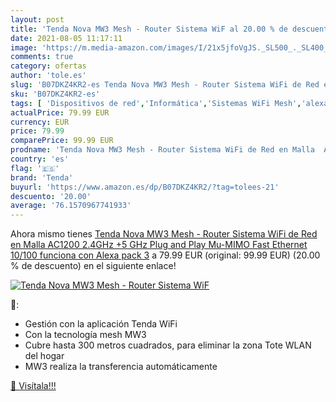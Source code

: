 ```yaml
---
layout: post
title: 'Tenda Nova MW3 Mesh - Router Sistema WiF al 20.00 % de descuento'
date: 2021-08-05 11:17:11
image: 'https://m.media-amazon.com/images/I/21x5jfoVgJS._SL500_._SL400_.jpg'
comments: true
category: ofertas
author: 'tole.es'
slug: 'B07DKZ4KR2-es Tenda Nova MW3 Mesh - Router Sistema WiFi de Red en Malla...'
sku: 'B07DKZ4KR2-es'
tags: [ 'Dispositivos de red','Informática','Sistemas WiFi Mesh','alexa','tenda', ]
actualPrice: 79.99 EUR
currency: EUR
price: 79.99
comparePrice: 99.99 EUR
prodname: 'Tenda Nova MW3 Mesh - Router Sistema WiFi de Red en Malla  AC1200  2.4GHz +5 GHz  Plug and Play  Mu-MIMO  Fast Ethernet 10/100  funciona con Alexa   pack 3'
country: 'es'
flag: '🇪🇸'
brand: 'Tenda'
buyurl: 'https://www.amazon.es/dp/B07DKZ4KR2/?tag=tolees-21'
descuento: '20.00'
average: '76.1570967741933'
---
```


Ahora mismo tienes [Tenda Nova MW3 Mesh - Router Sistema WiFi de Red en Malla  AC1200  2.4GHz +5 GHz  Plug and Play  Mu-MIMO  Fast Ethernet 10/100  funciona con Alexa   pack 3](https://www.amazon.es/dp/B07DKZ4KR2/?tag=tolees-21) a 79.99 EUR (original: 99.99 EUR) (20.00 %  de descuento) en el siguiente enlace!

[![Tenda Nova MW3 Mesh - Router Sistema WiF](https://m.media-amazon.com/images/I/21x5jfoVgJS._SL500_._SL400_.jpg)](https://www.amazon.es/dp/B07DKZ4KR2/?tag=tolees-21)

🔎:

- Gestión con la aplicación Tenda WiFi
- Con la tecnología mesh MW3
- Cubre hasta 300 metros cuadrados, para eliminar la zona Tote WLAN del hogar
- MW3 realiza la transferencia automáticamente

[🛒 Visítala!!!](https://www.amazon.es/dp/B07DKZ4KR2/?tag=tolees-21)
